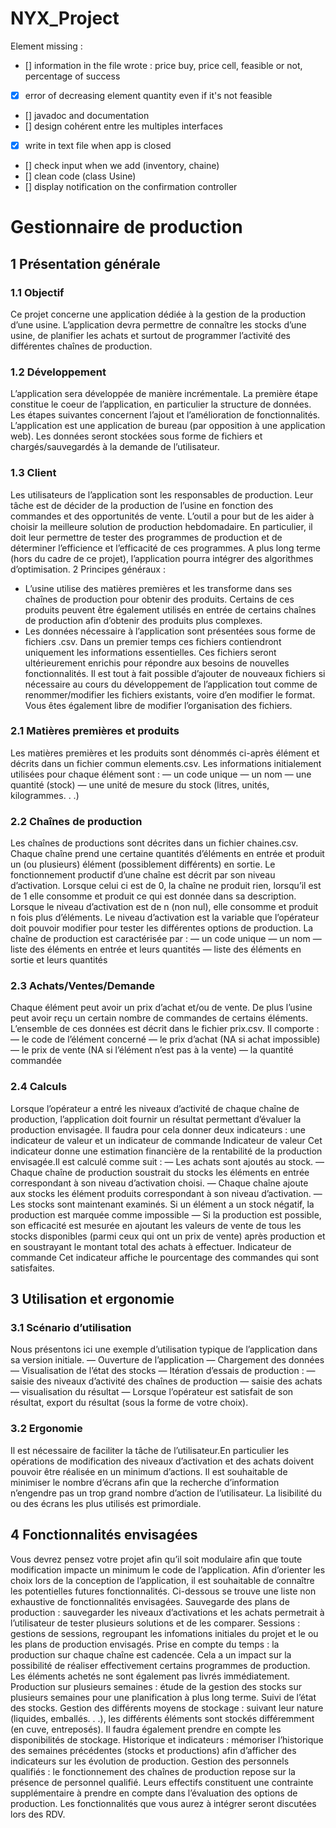# NYX_Project

Element missing : 
- [] information in the file wrote : price buy, price cell, feasible or not, percentage of success
- [X] error of decreasing element quantity even if it's not feasible
- [] javadoc and documentation
- [] design cohérent entre les multiples interfaces
- [X] write in text file when app is closed
- [] check input when we add (inventory, chaine)
- [] clean code (class Usine)
- [] display notification on the confirmation controller

# Gestionnaire de production

## 1 Présentation générale

### 1.1 Objectif

Ce projet concerne une application dédiée à la gestion de la production d’une usine. L’application devra permettre de connaître les stocks d’une usine, de planifier les achats et surtout de programmer l’activité des différentes
chaînes de production.

### 1.2 Développement

L’application sera développée de manière incrémentale. La première étape constitue le coeur de l’application,
en particulier la structure de données. Les étapes suivantes concernent l’ajout et l’amélioration de fonctionnalités.
L’application est une application de bureau (par opposition à une application web). Les données seront stockées
sous forme de fichiers et chargés/sauvegardés à la demande de l’utilisateur.

### 1.3 Client

Les utilisateurs de l’application sont les responsables de production. Leur tâche est de décider de la production
de l’usine en fonction des commandes et des opportunités de vente. L’outil a pour but de les aider à choisir la
meilleure solution de production hebdomadaire. En particulier, il doit leur permettre de tester des programmes
de production et de déterminer l’efficience et l’efficacité de ces programmes.
A plus long terme (hors du cadre de ce projet), l’application pourra intégrer des algorithmes d’optimisation.
2 Principes généraux : 
- L’usine utilise des matières premières et les transforme dans ses chaînes de production pour obtenir des produits. Certains de ces produits peuvent être également utilisés en entrée de certains chaînes de production afin
d’obtenir des produits plus complexes.
- Les données nécessaire à l’application sont présentées sous forme de fichiers .csv. Dans un premier temps ces
fichiers contiendront uniquement les informations essentielles. Ces fichiers seront ultérieurement enrichis pour
répondre aux besoins de nouvelles fonctionnalités.
Il est tout à fait possible d’ajouter de nouveaux fichiers si nécessaire au cours du développement de l’application
tout comme de renommer/modifier les fichiers existants, voire d’en modifier le format. Vous êtes également libre
de modifier l’organisation des fichiers.

### 2.1 Matières premières et produits

Les matières premières et les produits sont dénommés ci-après élément et décrits dans un fichier commun
elements.csv. Les informations initialement utilisées pour chaque élément sont :
— un code unique
— un nom
— une quantité (stock)
— une unité de mesure du stock (litres, unités, kilogrammes. . .)

### 2.2 Chaînes de production

Les chaînes de productions sont décrites dans un fichier chaines.csv. Chaque chaîne prend une certaine
quantités d’éléments en entrée et produit un (ou plusieurs) élément (possiblement différents) en sortie.
Le fonctionnement productif d’une chaîne est décrit par son niveau d’activation. Lorsque celui ci est de 0, la
chaîne ne produit rien, lorsqu’il est de 1 elle consomme et produit ce qui est donnée dans sa description. Lorsque
le niveau d’activation est de n (non nul), elle consomme et produit n fois plus d’éléments.
Le niveau d’activation est la variable que l’opérateur doit pouvoir modifier pour tester les différentes options
de production.
La chaîne de production est caractérisée par :
— un code unique
— un nom
— liste des éléments en entrée et leurs quantités
— liste des éléments en sortie et leurs quantités

### 2.3 Achats/Ventes/Demande

Chaque élément peut avoir un prix d’achat et/ou de vente. De plus l’usine peut avoir reçu un certain nombre
de commandes de certains éléments. L’ensemble de ces données est décrit dans le fichier prix.csv.
Il comporte :
— le code de l’élément concerné
— le prix d’achat (NA si achat impossible)
— le prix de vente (NA si l’élément n’est pas à la vente)
— la quantité commandée

### 2.4 Calculs

Lorsque l’opérateur a entré les niveaux d’activité de chaque chaîne de production, l’application doit fournir un
résultat permettant d’évaluer la production envisagée. Il faudra pour cela donner deux indicateurs : une indicateur
de valeur et un indicateur de commande
Indicateur de valeur Cet indicateur donne une estimation financière de la rentabilité de la production envisagée.Il est calculé comme suit :
— Les achats sont ajoutés au stock.
— Chaque chaîne de production soustrait du stocks les éléments en entrée correspondant à son niveau d’activation choisi.
— Chaque chaîne ajoute aux stocks les élément produits correspondant à son niveau d’activation.
— Les stocks sont maintenant examinés. Si un élément a un stock négatif, la production est marquée comme
impossible
— Si la production est possible, son efficacité est mesurée en ajoutant les valeurs de vente de tous les stocks
disponibles (parmi ceux qui ont un prix de vente) après production et en soustrayant le montant total des
achats à effectuer.
Indicateur de commande Cet indicateur affiche le pourcentage des commandes qui sont satisfaites.

## 3 Utilisation et ergonomie

### 3.1 Scénario d’utilisation

Nous présentons ici une exemple d’utilisation typique de l’application dans sa version initiale.
— Ouverture de l’application
— Chargement des données
— Visualisation de l’état des stocks
— Itération d’essais de production :
— saisie des niveaux d’activité des chaînes de production
— saisie des achats
— visualisation du résultat
— Lorsque l’opérateur est satisfait de son résultat, export du résultat (sous la forme de votre choix).

### 3.2 Ergonomie

Il est nécessaire de faciliter la tâche de l’utilisateur.En particulier les opérations de modification des niveaux
d’activation et des achats doivent pouvoir être réalisée en un minimum d’actions.
Il est souhaitable de minimiser le nombre d’écrans afin que la recherche d’information n’engendre pas un trop
grand nombre d’action de l’utilisateur.
La lisibilité du ou des écrans les plus utilisés est primordiale.

## 4 Fonctionnalités envisagées

Vous devrez pensez votre projet afin qu’il soit modulaire afin que toute modification impacte un minimum le
code de l’application.
Afin d’orienter les choix lors de la conception de l’application, il est souhaitable de connaître les potentielles
futures fonctionnalités. Ci-dessous se trouve une liste non exhaustive de fonctionnalités envisagées.
Sauvegarde des plans de production : sauvegarder les niveaux d’activations et les achats permetrait à l’utilisateur de tester plusieurs solutions et de les comparer.
Sessions : gestions de sessions, regroupant les infomations initiales du projet et le ou les plans de production
envisagés.
Prise en compte du temps : la production sur chaque chaîne est cadencée. Cela a un impact sur la possibilité
de réaliser effectivement certains programmes de production. Les éléments achetés ne sont également pas livrés
immédiatement.
Production sur plusieurs semaines : étude de la gestion des stocks sur plusieurs semaines pour une planification à plus long terme. Suivi de l’état des stocks.
Gestion des différents moyens de stockage : suivant leur nature (liquides, emballés. . .), les différents éléments
sont stockés différemment (en cuve, entreposés). Il faudra également prendre en compte les disponibilités de stockage.
Historique et indicateurs : mémoriser l’historique des semaines précédentes (stocks et productions) afin d’afficher des indicateurs sur les évolution de production.
Gestion des personnels qualifiés : le fonctionnement des chaînes de production repose sur la présence de personnel qualifié. Leurs effectifs constituent une contrainte supplémentaire à prendre en compte dans l’évaluation
des options de production.
Les fonctionnalités que vous aurez à intégrer seront discutées lors des RDV.